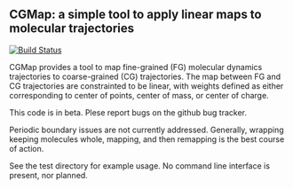 ## CGMap: a simple tool to apply linear maps to molecular trajectories

[![Build Status](https://travis-ci.org/alekepd/cgmap.svg?branch=master)](https://travis-ci.org/alekepd/cgmap)

CGMap provides a tool to map fine-grained (FG) molecular dynamics trajectories
to coarse-grained (CG) trajectories. The map between FG and CG trajectories are
constrainted to be linear, with weights defined as either corresponding to
center of points, center of mass, or center of charge.

This code is in beta. Plese report bugs on the github bug tracker.

Periodic boundary issues are not currently addressed. Generally, wrapping
keeping molecules whole, mapping, and then remapping is the best course of
action.

See the test directory for example usage. No command line interface is present,
nor planned.
